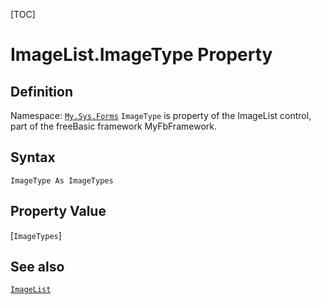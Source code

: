 [TOC]
# ImageList.ImageType Property

## Definition
Namespace: [`My.Sys.Forms`](My.Sys.Forms.md)
`ImageType` is property of the ImageList control, part of the freeBasic framework MyFbFramework.
## Syntax
```freeBasic
ImageType As ImageTypes
```
## Property Value
[`ImageTypes`]
## See also
[`ImageList`](ImageList.md)

